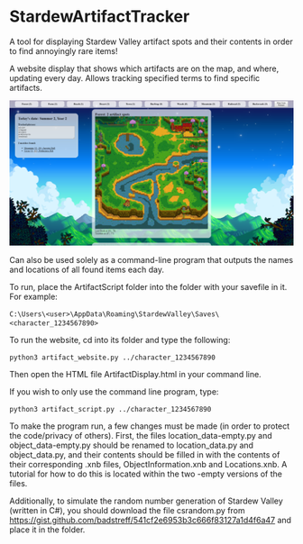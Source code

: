# StardewArtifactTracker
A tool for displaying Stardew Valley artifact spots and their contents in order to find annoyingly rare items! 

A website display that shows which artifacts are on the map, and where, updating every day. Allows tracking specified terms to find specific artifacts.

![Screenshot of Site](https://raw.githubusercontent.com/busisd/StardewArtifactTracker/master/ArtifactScript/website_resources/Website_Example_Screenshot.png)

Can also be used solely as a command-line program that outputs the names and locations of all found items each day.

To run, place the ArtifactScript folder into the folder with your savefile in it. For example:
```
C:\Users\<user>\AppData\Roaming\StardewValley\Saves\<character_1234567890>
```

To run the website, cd into its folder and type the following:
```
python3 artifact_website.py ../character_1234567890
```
Then open the HTML file ArtifactDisplay.html in your command line.

If you wish to only use the command line program, type:
```
python3 artifact_script.py ../character_1234567890
```

To make the program run, a few changes must be made (in order to protect the code/privacy of others). First, the files location_data-empty.py and object_data-empty.py should be renamed to location_data.py and object_data.py, and their contents should be filled in with the contents of their corresponding .xnb files, ObjectInformation.xnb and Locations.xnb. A tutorial for how to do this is located within the two -empty versions of the files.

Additionally, to simulate the random number generation of Stardew Valley (written in C#), you should download the file csrandom.py from https://gist.github.com/badstreff/541cf2e6953b3c666f83127a1d4f6a47 and place it in the folder.
